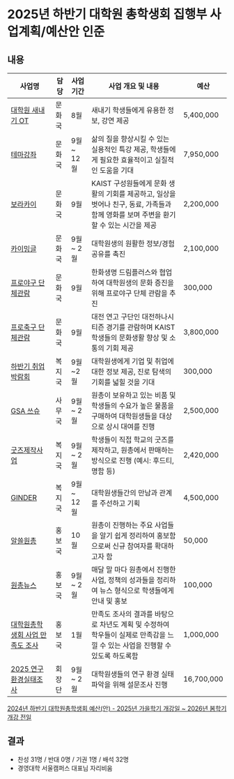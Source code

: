 2025년 하반기 대학원 총학생회 집행부 사업계획/예산안 인준
===

## 내용
| 사업명                                        | 담당   | 사업 기간 | 사업 개요 및 내용                                                                  | 예산         |
|-----------------------------------------------|--------|-----------|-----------------------------------------------------------------------------|------------|
| [대학원 새내기 OT](../../2024-1H-1st-temp-CMC/의결안건/하반기_새내기OT.md)        | 문화국 | 8월 | 새내기 학생들에게 유용한 정보, 강연 제공                                                         | 5,400,000 |
| [테마강좌](2025하반기-테마강좌-사업계획서.md)                    | 문화국 | 9월 ~ 12월 | 삶의 질을 향상시킬 수 있는 실용적인 특강 제공, 학생들에게 필요한 효율적이고 실질적인 도움을 기대                     |7,950,000  |
| [보라카이](2025하반기-보라카이-사업계획서.md)                   | 문화국 | 9월 | KAIST 구성원들에게 문화 생활의 기회를 제공하고, 일상을 벗어나 친구, 동료, 가족들과 함께 영화를 보며 주변을 환기할 수 있는 시간을 제공      | 2,200,000 |
| [카이밍글](2025하반기-카이밍글-사업계획서.md)                    | 문화국 | 9월 ~ 2월 | 대학원생의 원활한 정보/경험 공유를 촉진                                 |2,100,000 |
| [프로야구 단체관람](2025하반기-프로야구-사업계획서.md)                    | 문화국 | 9월 | 한화생명 드림플러스와 협업하여 대학원생의 문화 증진을 위해 프로야구 단체 관람을 추진                                 | 300,000 |
| [프로축구 단체관람](2025하반기-프로축구-사업계획서.md)                    | 문화국 | 9월 | 대전 연고 구단인 대전하나시티즌 경기를 관람하며 KAIST 학생들의 문화생활 향상 및 소통의 기회 제공                        | 3,800,000 |
| [하반기 취업박람회](2025하반기-취업박람회-사업계획서.md)                | 복지국 | 9월~2월 | 대학원생에게 기업 및 취업에 대한 정보 제공, 진로 탐색의 기회를 넓힐 것을 기대             | 300,000 |
| [GSA 쓰슈](R-agenda01/복지국_쓰슈.md)                | 사무국 | 9월 ~ 2월 | 원총이 보유하고 있는 비품 및 학생들의 수요가 높은 물품을 구매하여 대학원생들을 대상으로 상시 대여를 진행                 |2,500,000|
| [굿즈제작사업](복지국_굿즈.md)                | 복지국 | 9월 ~ 2월 | 학생들이 직접 학교의 굿즈를 제작하고, 원총에서 판매하는 방식으로 진행 (예시: 후드티, 명함 등)                     |2,420,000 |
| [GINDER](R-agenda01/복지국_GINDER.md) | 복지국 | 9월 ~ 12월 | 대학원생들간의 만남과 관계를 주선하고 기획      |4,500,000 |   
| [알쓸원총](홍보국-알쓸원총.md)     | 홍보국 | 10월 | 원총이 진행하는 주요 사업들을 알기 쉽게 정리하여 홍보함으로써 신규 참여자를 확대하고자 함      | 50,000 | 
| [원총뉴스](홍보국-원총뉴스.md)     | 홍보국 | 9월 ~ 2월 | 매달 말 마다 원총에서 진행한 사업, 정책의 성과들을 정리하여 뉴스 형식으로 학생들에게 안내 및 홍보      | 100,000 | 
| [대학원총학생회 사업 만족도 조사](홍보국-만족도조사.md)     | 홍보국 | 1월 | 만족도 조사의 결과를 바탕으로 차년도 계획 및 수정하여 학우들이 실제로 만족감을 느낄 수 있는 사업을 진행할 수 있도록 하도록함     | 1,000,000| 
| [2025 연구환경실태조사](2025_연구환경실태조사.md)        | 회장단 | 9월 ~ 2월 | 대학원생들의 연구 환경 실태 파악을 위해 설문조사 진행                                   | 16,700,000 |


[2024년 하반기 대학원총학생회 예산(안) - 2025년 가을학기 개강일 ~ 2026년 봄학기 개강 전일](https://docs.google.com/spreadsheets/d/1UKm7cOor4MpbajzrUlwEzx3YATIa_dDVwibERjYi9wc/edit?usp=sharing)

## 결과
- 찬성 31명 / 반대 0명 / 기권 1명 / 배석 32명
- 경영대학 서울캠퍼스 대표님 자리비움
